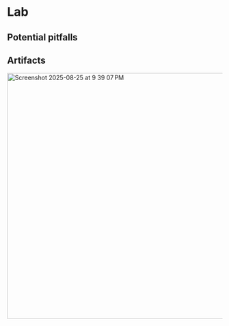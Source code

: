 # Lab 

## Potential pitfalls

## Artifacts

<img width="1129" height="574" alt="Screenshot 2025-08-25 at 9 39 07 PM" src="https://github.com/user-attachments/assets/0669a438-a06a-44b1-aaf1-c04f91eea497" />
